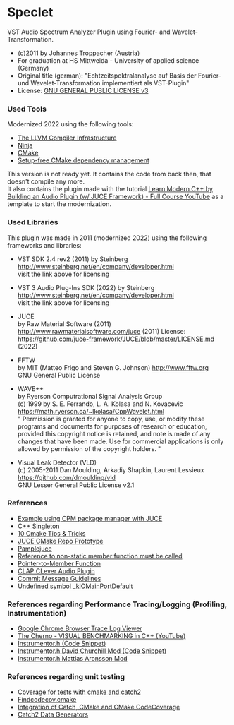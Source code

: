 # Speclet

VST Audio Spectrum Analyzer Plugin using Fourier- and Wavelet-Transformation.

- (c)2011 by Johannes Troppacher (Austria)   
- For graduation at HS Mittweida - University of applied science (Germany)  
- Original title (german): "Echtzeitspektralanalyse auf Basis der Fourier- und Wavelet-Transformation implementiert als VST-Plugin"  
- License: [GNU GENERAL PUBLIC LICENSE v3](./LICENSE)

### Used Tools

Modernized 2022 using the following tools:

- [The LLVM Compiler Infrastructure](https://github.com/llvm/llvm-project)
- [Ninja](https://github.com/ninja-build/ninja)
- [CMake](https://gitlab.kitware.com/cmake/cmake)
- [Setup-free CMake dependency management](https://github.com/cpm-cmake/CPM.cmake)

This version is not ready yet. 
It contains the code from back then, that doesn't compile any more.   
It also contains the plugin made with the tutorial [Learn Modern C++ by Building an Audio Plugin (w/ JUCE Framework) - Full Course YouTube](https://www.youtube.com/watch?v=i_Iq4_Kd7Rc&list=PLi4rQ_T_X31Gd4pyUbvPltTVSyw8v_yYT&index=5&t=1051s)
as a template to start the modernization.
### Used Libraries

This plugin was made in 2011 (modernized 2022) using the following frameworks and libraries:

- VST SDK 2.4 rev2 (2011)
by Steinberg   
http://www.steinberg.net/en/company/developer.html   
visit the link above for licensing

- VST 3 Audio Plug-Ins SDK (2022)
by Steinberg   
http://www.steinberg.net/en/company/developer.html   
visit the link above for licensing

- JUCE    
by Raw Material Software (2011) 
http://www.rawmaterialsoftware.com/juce (2011) 
License: https://github.com/juce-framework/JUCE/blob/master/LICENSE.md (2022)

- FFTW   
by MIT (Matteo Frigo and Steven G. Johnson)
http://www.fftw.org   
GNU General Public License

- WAVE++   
by Ryerson Computrational Signal Analysis Group   
(c) 1999 by S. E. Ferrando, L. A. Kolasa and N. Kovacevic   
https://math.ryerson.ca/~lkolasa/CppWavelet.html   
"
Permission is granted for anyone to copy, use, or modify these
programs and documents for purposes of research or education,
provided this copyright notice is retained, and note is made of
any changes that have been made.  Use for commercial applications is only
allowed by permission of the copyright holders.
"

- Visual Leak Detector (VLD)   
(c) 2005-2011 Dan Moulding, Arkadiy Shapkin, Laurent Lessieux   
https://github.com/dmoulding/vld   
GNU Lesser General Public License v2.1

### References

- [Example using CPM package manager with JUCE](https://github.com/robbert-vdh/diopser/blob/master/CMakeLists.txt)
- [C++ Singleton](https://stackoverflow.com/questions/1008019/c-singleton-design-pattern)
- [10 Cmake Tips & Tricks](https://medium.com/codex/10-cmake-tips-tricks-7f00d407923d)
- [JUCE CMake Repo Prototype](https://github.com/eyalamirmusic/JUCECmakeRepoPrototype/blob/master/CMakeLists.txt)
- [Pamplejuce](https://github.com/sudara/pamplejuce)
- [Reference to non-static member function must be called](https://stackoverflow.com/questions/26331628/reference-to-non-static-member-function-must-be-called)
- [Pointer-to-Member Function](http://www.codeguru.com/cpp/cpp/article.php/c17401/C-Tutorial-PointertoMember-Function.htm)
- [CLAP CLever Audio Plugin](https://github.com/free-audio/clap)
- [Commit Message Guidelines](https://gist.github.com/robertpainsi/b632364184e70900af4ab688decf6f53)
- [Undefined symbol _kIOMainPortDefault](https://forum.juce.com/t/juce-6-1-3-undefined-symbol-kiomainportdefault/49335/9)

### References regarding Performance Tracing/Logging (Profiling, Instrumentation)

- [Google Chrome Browser Trace Log Viewer](chrome://tracing/)
- [The Cherno - VISUAL BENCHMARKING in C++ (YouTube)](https://www.youtube.com/watch?v=xlAH4dbMVnU&t=197s)
- [Instrumentor.h (Code Snippet)](https://gist.github.com/TheCherno/31f135eea6ee729ab5f26a6908eb3a5e)
- [Instrumentor.h David Churchill Mod (Code Snippet)](https://pastebin.com/qw5Neq4U)
- [Instrumentor.h Mattias Aronsson Mod](https://gist.github.com/maronsson/073840bf94e4d6df94c5f294a6e96e03)

### References regarding unit testing
- [Coverage for tests with cmake and catch2](https://stackoverflow.com/questions/65603144/how-to-get-coverage-for-tests-with-cmake-and-catch2)
- [Findcodecov.cmake](https://github.com/catchorg/Catch2/blob/devel/CMake/Findcodecov.cmake)
- [Integration of Catch, CMake and CMake CodeCoverage](https://github.com/fkromer/catch_cmake_coverage)
- [Catch2 Data Generators](https://github.com/catchorg/Catch2/blob/devel/docs/generators.md)